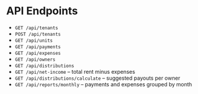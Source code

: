 # API Endpoints

- `GET /api/tenants`
- `POST /api/tenants`
- `GET /api/units`
- `GET /api/payments`
- `GET /api/expenses`
- `GET /api/owners`
- `GET /api/distributions`
- `GET /api/net-income` – total rent minus expenses
- `GET /api/distributions/calculate` – suggested payouts per owner
- `GET /api/reports/monthly` – payments and expenses grouped by month
